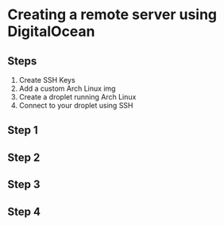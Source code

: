 # Creating a remote server using DigitalOcean

## Steps

1. Create SSH Keys
2. Add a custom Arch Linux img
3. Create a droplet running Arch Linux
4. Connect to your droplet using SSH

## Step 1

## Step 2

## Step 3

## Step 4